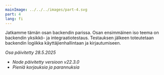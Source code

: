 ```yaml
---
mainImage: ../../../images/part-4.svg
part: 4
lang: fi
---
```


<div class="intro">

Jatkamme tämän osan backendin parissa. Osan ensimmäinen iso teema on backendin yksikkö- ja integraatiotestaus. Testauksen jälkeen toteutetaan backendin logiikka käyttäjienhallintaan ja kirjautumiseen.

<i>Osa päivitetty 28.5.2025</i>
- <i>Node päivitetty versioon v22.3.0</i>
- <i>Pieniä korjauksia ja parannuksia</i>

</div>
